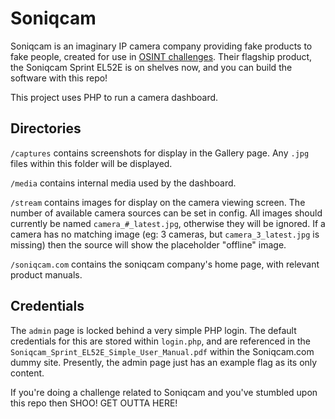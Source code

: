 # Soniqcam
Soniqcam is an imaginary IP camera company providing fake products to fake people, created for use in [OSINT challenges](https://github.com/LinusKay/osint-challenges). Their flagship product, the Soniqcam Sprint EL52E is on shelves now, and you can build the software with this repo!

This project uses PHP to run a camera dashboard. 

## Directories
`/captures` contains screenshots for display in the Gallery page. Any `.jpg` files within this folder will be displayed.

`/media` contains internal media used by the dashboard. 

`/stream` contains images for display on the camera viewing screen. The number of available camera sources can be set in config. All images should currently be named `camera_#_latest.jpg`, otherwise they will be ignored. If a camera has no matching image (eg: 3 cameras, but `camera_3_latest.jpg` is missing) then the source will show the placeholder "offline" image. 

`/soniqcam.com` contains the soniqcam company's home page, with relevant product manuals.

## Credentials
The `admin` page is locked behind a very simple PHP login. The default credentials for this are stored within `login.php`, and are referenced in the `Soniqcam_Sprint_EL52E_Simple_User_Manual.pdf` within the Soniqcam.com dummy site. Presently, the admin page just has an example flag as its only content.

If you're doing a challenge related to Soniqcam and you've stumbled upon this repo then SHOO! GET OUTTA HERE! 